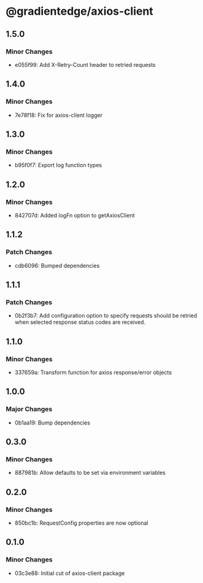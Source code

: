 # @gradientedge/axios-client

## 1.5.0

### Minor Changes

- e055f99: Add X-Retry-Count header to retried requests

## 1.4.0

### Minor Changes

- 7e78f18: Fix for axios-client logger

## 1.3.0

### Minor Changes

- b95f0f7: Export log function types

## 1.2.0

### Minor Changes

- 842707d: Added logFn option to getAxiosClient

## 1.1.2

### Patch Changes

- cdb6096: Bumped dependencies

## 1.1.1

### Patch Changes

- 0b2f3b7: Add configuration option to specify requests should be retried when selected response status codes are received.

## 1.1.0

### Minor Changes

- 337659a: Transform function for axios response/error objects

## 1.0.0

### Major Changes

- 0b1aa19: Bump dependencies

## 0.3.0

### Minor Changes

- 887981b: Allow defaults to be set via environment variables

## 0.2.0

### Minor Changes

- 850bc1b: RequestConfig properties are now optional

## 0.1.0

### Minor Changes

- 03c3e88: Initial cut of axios-client package
